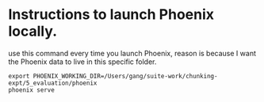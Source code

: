 # Instructions to launch Phoenix locally.

use this command every time you launch Phoenix, reason is because I want the Phoenix data to live in this specific folder.

```shell
export PHOENIX_WORKING_DIR=/Users/gang/suite-work/chunking-expt/5_evaluation/phoenix
phoenix serve
```
